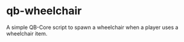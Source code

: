 # qb-wheelchair
A simple QB-Core script to spawn a wheelchair when a player uses a wheelchair item.
